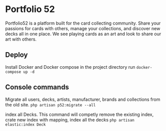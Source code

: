 # Portfolio 52

Portfolio52 is a platform built for the card collecting community. Share your passions for cards with others, manage your collections, and discover new decks all in one place. We see playing cards as an art and look to share our art with others.

## Deploy
Install Docker and Docker compose
in the project directory run
`docker-compose up -d`

## Console commands

Migrate all users, decks, artists, manufacturer, brands and collections from the old site.
`php artisan p52:migrate --all`

index all Decks.
This command will competly remove the existing index, crate new index with mapping, index all the decks
`php artisan elastic:index Deck`